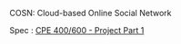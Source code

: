 COSN: Cloud-based Online Social Network

Spec : [CPE 400/600 - Project Part 1](http://www.cse.unr.edu/~mgunes/cpe400/project1.htm)
